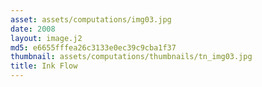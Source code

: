 ```yaml
---
asset: assets/computations/img03.jpg
date: 2008
layout: image.j2
md5: e6655fffea26c3133e0ec39c9cba1f37
thumbnail: assets/computations/thumbnails/tn_img03.jpg
title: Ink Flow
---
```


